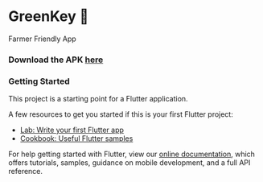 # GreenKey 🌱

Farmer Friendly App

### Download the APK [here](https://github.com/nitishnb/GreenKey/raw/master/build/app/outputs/apk/debug/app-debug.apk)

### Getting Started

This project is a starting point for a Flutter application.

A few resources to get you started if this is your first Flutter project:

- [Lab: Write your first Flutter app](https://flutter.dev/docs/get-started/codelab)
- [Cookbook: Useful Flutter samples](https://flutter.dev/docs/cookbook)

For help getting started with Flutter, view our
[online documentation](https://flutter.dev/docs), which offers tutorials,
samples, guidance on mobile development, and a full API reference.
